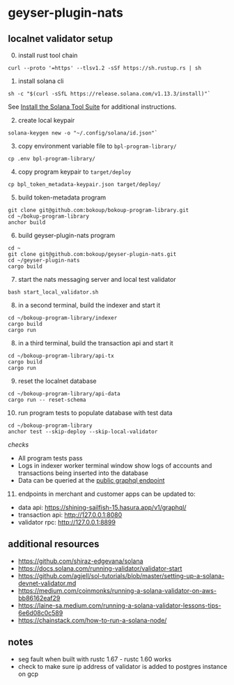 # geyser-plugin-nats

## localnet validator setup

0. install rust tool chain

```
curl --proto '=https' --tlsv1.2 -sSf https://sh.rustup.rs | sh
```

1. install solana cli

```
sh -c "$(curl -sSfL https://release.solana.com/v1.13.3/install)"`
```

See [Install the Solana Tool Suite](https://docs.solana.com/cli/install-solana-cli-tools) for additional instructions.

2. create local keypair

```
solana-keygen new -o "~/.config/solana/id.json"`
```

3. copy environment variable file to `bpl-program-library/`

```
cp .env bpl-program-library/
```

4. copy program keypair to `target/deploy`

```
cp bpl_token_metadata-keypair.json target/deploy/
```

5. build token-metadata program

```
git clone git@github.com:bokoup/bokoup-program-library.git
cd ~/bokup-program-library
anchor build
```

6. build geyser-plugin-nats program

```
cd ~
git clone git@github.com:bokoup/geyser-plugin-nats.git
cd ~/geyser-plugin-nats
cargo build
```

7. start the nats messaging server and local test validator

```
bash start_local_validator.sh
```

8. in a second terminal, build the indexer and start it

```
cd ~/bokoup-program-library/indexer
cargo build
cargo run
```

8. in a third terminal, build the transaction api and start it

```
cd ~/bokoup-program-library/api-tx
cargo build
cargo run
```

9. reset the localnet database

```
cd ~/bokoup-program-library/api-data
cargo run -- reset-schema
```

10. run program tests to populate database with test data

```
cd ~/bokoup-program-library
anchor test --skip-deploy --skip-local-validator
```

_checks_

- All program tests pass
- Logs in indexer worker terminal window show logs of accounts and transactions being inserted into the database
- Data can be queried at the [public graphql endpoint](https://cloud.hasura.io/public/graphiql?endpoint=https%3A%2F%2Fshining-sailfish-15.hasura.app%2Fv1%2Fgraphql%2F)

11. endpoints in merchant and customer apps can be updated to:

- data api: https://shining-sailfish-15.hasura.app/v1/graphql/
- transaction api: http://127.0.0.1:8080
- validator rpc: http://127.0.0.1:8899

## additional resources

- https://github.com/shiraz-edgevana/solana
- https://docs.solana.com/running-validator/validator-start
- https://github.com/agjell/sol-tutorials/blob/master/setting-up-a-solana-devnet-validator.md
- https://medium.com/coinmonks/running-a-solana-validator-on-aws-bb86162eaf29
- https://laine-sa.medium.com/running-a-solana-validator-lessons-tips-6e6d08c0c589
- https://chainstack.com/how-to-run-a-solana-node/

## notes

- seg fault when built with rustc 1.67 - rustc 1.60 works
- check to make sure ip address of validator is added to postgres instance on gcp
